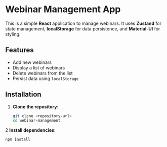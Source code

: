 # Webinar Management App

This is a simple **React** application to manage webinars. It uses **Zustand** for state management, **localStorage** for data persistence, and **Material-UI** for styling.

## **Features**
- Add new webinars
- Display a list of webinars
- Delete webinars from the list
- Persist data using `localStorage`

## **Installation**

1. **Clone the repository**:
   ```bash
   git clone <repository-url>
   cd webinar-management

2 **Install dependencies**:
```bash
npm install


